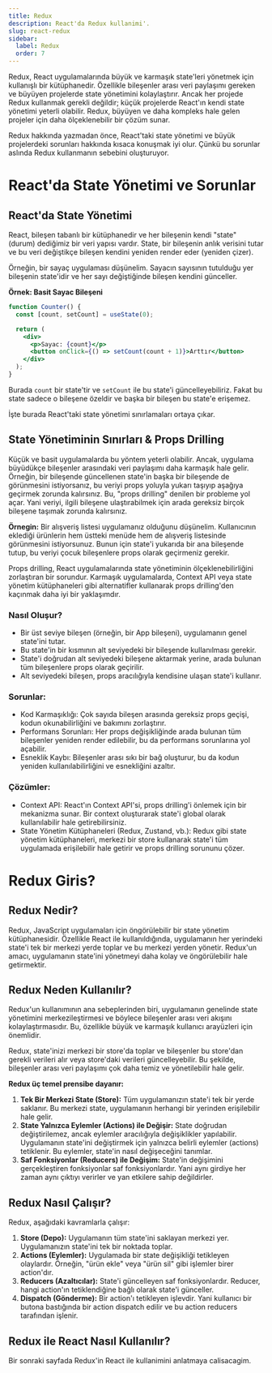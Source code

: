 ```yaml
---
title: Redux
description: React'da Redux kullanimi'.
slug: react-redux
sidebar:
  label: Redux
  order: 7
---
```


Redux, React uygulamalarında büyük ve karmaşık state'leri yönetmek için kullanışlı bir kütüphanedir. Özellikle bileşenler arası veri paylaşımı gereken ve büyüyen projelerde state yönetimini kolaylaştırır. Ancak her projede Redux kullanmak gerekli değildir; küçük projelerde React'ın kendi state yönetimi yeterli olabilir. Redux, büyüyen ve daha kompleks hale gelen projeler için daha ölçeklenebilir bir çözüm sunar.

Redux hakkında yazmadan önce, React'taki state yönetimi ve büyük projelerdeki sorunları hakkında kısaca konuşmak iyi olur. Çünkü bu sorunlar aslında Redux kullanmanın sebebini oluşturuyor.


# React'da State Yönetimi ve Sorunlar


## React'da State Yönetimi
React, bileşen tabanlı bir kütüphanedir ve her bileşenin kendi "state" (durum) dediğimiz bir veri yapısı vardır. State, bir bileşenin anlık verisini tutar ve bu veri değiştikçe bileşen kendini yeniden render eder (yeniden çizer). 

Örneğin, bir sayaç uygulaması düşünelim. Sayacın sayısının tutulduğu yer bileşenin state'idir ve her sayı değiştiğinde bileşen kendini günceller.

**Örnek: Basit Sayac Bileşeni**

```jsx
function Counter() {
  const [count, setCount] = useState(0);

  return (
    <div>
      <p>Sayac: {count}</p>
      <button onClick={() => setCount(count + 1)}>Arttır</button>
    </div>
  );
}
```

Burada `count` bir state'tir ve `setCount` ile bu state'i güncelleyebiliriz. Fakat bu state sadece o bileşene özeldir ve başka bir bileşen bu state'e erişemez. 

İşte burada React'taki state yönetimi sınırlamaları ortaya çıkar.

## State Yönetiminin Sınırları & Props Drilling

Küçük ve basit uygulamalarda bu yöntem yeterli olabilir. Ancak, uygulama büyüdükçe bileşenler arasındaki veri paylaşımı daha karmaşık hale gelir. Örneğin, bir bileşende güncellenen state'in başka bir bileşende de görünmesini istiyorsanız, bu veriyi props yoluyla yukarı taşıyıp aşağıya geçirmek zorunda kalırsınız. Bu, "props drilling" denilen bir probleme yol açar. Yani veriyi, ilgili bileşene ulaştırabilmek için arada gereksiz birçok bileşene taşımak zorunda kalırsınız.

**Örnegin:** Bir alışveriş listesi uygulamanız olduğunu düşünelim. Kullanıcının eklediği ürünlerin hem üstteki menüde hem de alışveriş listesinde görünmesini istiyorsunuz. Bunun için state'i yukarıda bir ana bileşende tutup, bu veriyi çocuk bileşenlere props olarak geçirmeniz gerekir.

Props drilling, React uygulamalarında state yönetiminin ölçeklenebilirliğini zorlaştıran bir sorundur. Karmaşık uygulamalarda, Context API veya state yönetim kütüphaneleri gibi alternatifler kullanarak props drilling'den kaçınmak daha iyi bir yaklaşımdır.

### Nasıl Oluşur?

- Bir üst seviye bileşen (örneğin, bir App bileşeni), uygulamanın genel state'ini tutar.
- Bu state'in bir kısmının alt seviyedeki bir bileşende kullanılması gerekir.
- State'i doğrudan alt seviyedeki bileşene aktarmak yerine, arada bulunan tüm bileşenlere props olarak geçirilir.
- Alt seviyedeki bileşen, props aracılığıyla kendisine ulaşan state'i kullanır.

### Sorunlar:

- Kod Karmaşıklığı: Çok sayıda bileşen arasında gereksiz props geçişi, kodun okunabilirliğini ve bakımını zorlaştırır.
- Performans Sorunları: Her props değişikliğinde arada bulunan tüm bileşenler yeniden render edilebilir, bu da performans sorunlarına yol açabilir.
- Esneklik Kaybı: Bileşenler arası sıkı bir bağ oluşturur, bu da kodun yeniden kullanılabilirliğini ve esnekliğini azaltır.

### Çözümler:

- Context API: React'ın Context API'si, props drilling'i önlemek için bir mekanizma sunar. Bir context oluşturarak state'i global olarak kullanılabilir hale getirebilirsiniz.
- State Yönetim Kütüphaneleri (Redux, Zustand, vb.): Redux gibi state yönetim kütüphaneleri, merkezi bir store kullanarak state'i tüm uygulamada erişilebilir hale getirir ve props drilling sorununu çözer.

# Redux Giris?
## Redux Nedir?

Redux, JavaScript uygulamaları için öngörülebilir bir state yönetim kütüphanesidir. Özellikle React ile kullanıldığında, uygulamanın her yerindeki state'i tek bir merkezi yerde toplar ve bu merkezi yerden yönetir. Redux'un amacı, uygulamanın state'ini yönetmeyi daha kolay ve öngörülebilir hale getirmektir.

## Redux Neden Kullanılır?

Redux'un kullanımının ana sebeplerinden biri, uygulamanın genelinde state yönetimini merkezileştirmesi ve böylece bileşenler arası veri akışını kolaylaştırmasıdır. Bu, özellikle büyük ve karmaşık kullanıcı arayüzleri için önemlidir.

Redux, state'inizi merkezi bir store'da toplar ve bileşenler bu store'dan gerekli verileri alır veya store'daki verileri güncelleyebilir. Bu şekilde, bileşenler arası veri paylaşımı çok daha temiz ve yönetilebilir hale gelir.


**Redux üç temel prensibe dayanır:**

1. **Tek Bir Merkezi State (Store):** Tüm uygulamanızın state'i tek bir yerde saklanır. Bu merkezi state, uygulamanın herhangi bir yerinden erişilebilir hale gelir.
2. **State Yalnızca Eylemler (Actions) ile Değişir:** State doğrudan değiştirilemez, ancak eylemler aracılığıyla değişiklikler yapılabilir. Uygulamanın state'ini değiştirmek için yalnızca belirli eylemler (actions) tetiklenir. Bu eylemler, state'in nasıl değişeceğini tanımlar.
3. **Saf Fonksiyonlar (Reducers) ile Değişim:** State'in değişimini gerçekleştiren fonksiyonlar saf fonksiyonlardır. Yani aynı girdiye her zaman aynı çıktıyı verirler ve yan etkilere sahip değildirler.

## Redux Nasıl Çalışır?

Redux, aşağıdaki kavramlarla çalışır:

1. **Store (Depo):** Uygulamanın tüm state'ini saklayan merkezi yer. Uygulamanızın state'ini tek bir noktada toplar.
2. **Actions (Eylemler):** Uygulamada bir state değişikliği tetikleyen olaylardır. Örneğin, "ürün ekle" veya "ürün sil" gibi işlemler birer action'dır.
3. **Reducers (Azaltıcılar):** State'i güncelleyen saf fonksiyonlardır. Reducer, hangi action'ın tetiklendiğine bağlı olarak state'i günceller.
4. **Dispatch (Gönderme):** Bir action'ı tetikleyen işlevdir. Yani kullanıcı bir butona bastığında bir action dispatch edilir ve bu action reducers tarafından işlenir.

## Redux ile React Nasıl Kullanılır?

Bir sonraki sayfada Redux'in React ile kullanimini anlatmaya calisacagim.

